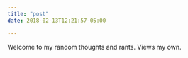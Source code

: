 ```yaml
---
title: "post"
date: 2018-02-13T12:21:57-05:00

---
```


Welcome to my random thoughts and rants. Views my own.